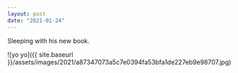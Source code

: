 ```yaml
---
layout: post
date: "2021-01-24"
---
```


Sleeping with his new book.

![yo yo]({{ site.baseurl }}/assets/images/2021/a87347073a5c7e0394fa53bfa1de227eb9e98707.jpg)

